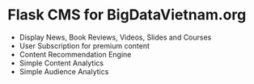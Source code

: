 # Flask CMS for BigDataVietnam.org
* Display News, Book Reviews, Videos, Slides and Courses
* User Subscription for premium content 
* Content Recommendation Engine
* Simple Content Analytics
* Simple Audience Analytics
